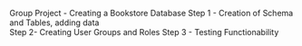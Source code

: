 Group Project - Creating a Bookstore Database 
Step 1 - Creation of Schema and Tables, adding data  
Step 2- Creating User Groups and Roles 
Step 3 - Testing Functionability 
